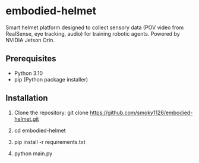 # embodied-helmet
Smart helmet platform designed to collect sensory data (POV video from RealSense, eye tracking, audio) for training robotic agents. Powered by NVIDIA Jetson Orin.

## Prerequisites

- Python 3.10
- pip (Python package installer)

## Installation

1. Clone the repository:
   git clone https://github.com/smoky1126/embodied-helmet.git

2. cd embodied-helmet

3. pip install -r requirements.txt

4. python main.py
